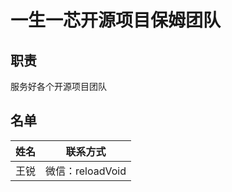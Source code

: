 # 一生一芯开源项目保姆团队

## 职责
服务好各个开源项目团队

## 名单
|  姓名  |     联系方式     |
| :----: |      :----:      |
|  王锐  | 微信：reloadVoid |
